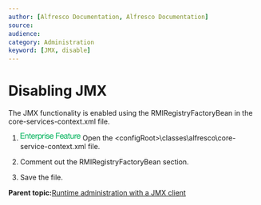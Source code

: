 ```yaml
---
author: [Alfresco Documentation, Alfresco Documentation]
source: 
audience: 
category: Administration
keyword: [JMX, disable]
---
```


# Disabling JMX

The JMX functionality is enabled using the RMIRegistryFactoryBean in the core-services-context.xml file.

1.  ![Enterprise only feature](../images/enterprise-feature.png) Open the <configRoot\>\\classes\\alfresco\\core-service-context.xml file.

2.  Comment out the RMIRegistryFactoryBean section.

3.  Save the file.


**Parent topic:**[Runtime administration with a JMX client](../concepts/jmx-intro-config.md)

